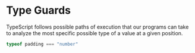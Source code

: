 # Type Guards

TypeScript follows possible paths of execution that our programs can take to analyze the most specific possible type of a value at a given position.

```ts
typeof padding === "number"
```
